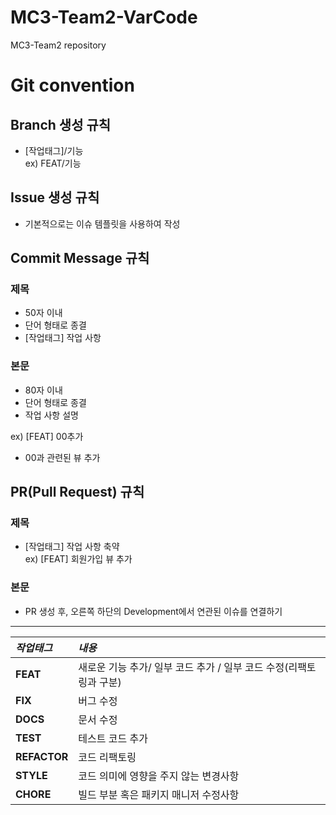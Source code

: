 # MC3-Team2-VarCode
MC3-Team2 repository

# Git convention
## Branch 생성 규칙
* [작업태그]/기능  
ex) FEAT/기능  

## Issue 생성 규칙
* 기본적으로는 이슈 템플릿을 사용하여 작성

## Commit Message 규칙
### 제목
* 50자 이내
* 단어 형태로 종결
* [작업태그] 작업 사항
### 본문
* 80자 이내
* 단어 형태로 종결
* 작업 사항 설명  

ex) [FEAT] 00추가
* 00과 관련된 뷰 추가

## PR(Pull Request) 규칙
### 제목
* [작업태그] 작업 사항 축약  
ex) [FEAT] 회원가입 뷰 추가
### 본문
* PR 생성 후, 오른쪽 하단의 Development에서 연관된 이슈를 연결하기
---
|*작업태그*|*내용*|
|:---|:---|
|**FEAT**|새로운 기능 추가/ 일부 코드 추가 / 일부 코드 수정(리팩토링과 구분)|
|**FIX**|버그 수정|
|**DOCS**|문서 수정|
|**TEST**|테스트 코드 추가|
|**REFACTOR**|코드 리팩토링| 
|**STYLE**|코드 의미에 영향을 주지 않는 변경사항|
|**CHORE**|빌드 부분 혹은 패키지 매니저 수정사항|

